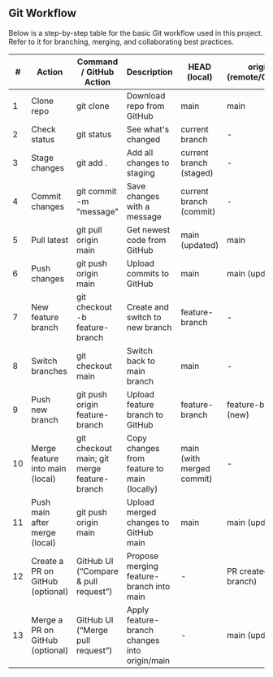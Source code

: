 ## Git Workflow

Below is a step-by-step table for the basic Git workflow used in this project.  
Refer to it for branching, merging, and collaborating best practices.

| #  | Action                           | Command / GitHub Action                             | Description                                         | HEAD (local)              | origin (remote/GitHub)    | Which gets updated?    | Optional?                                  |
|----|----------------------------------|-----------------------------------------------------|-----------------------------------------------------|---------------------------|---------------------------|-----------------------|--------------------------------------------|
| 1  | Clone repo                       | git clone <repo-url>                                | Download repo from GitHub                           | main                      | main                      | Both                  | No                                         |
| 2  | Check status                     | git status                                          | See what's changed                                  | current branch            | -                         | -                     | No                                         |
| 3  | Stage changes                    | git add .                                           | Add all changes to staging                          | current branch (staged)   | -                         | HEAD (local)           | No                                         |
| 4  | Commit changes                   | git commit -m "message"                             | Save changes with a message                         | current branch (commit)   | -                         | HEAD (local)           | No                                         |
| 5  | Pull latest                      | git pull origin main                                | Get newest code from GitHub                         | main (updated)            | main                      | Both                  | No                                         |
| 6  | Push changes                     | git push origin main                                | Upload commits to GitHub                            | main                      | main (updated)            | origin (remote)        | No                                         |
| 7  | New feature branch               | git checkout -b feature-branch                      | Create and switch to new branch                     | feature-branch            | -                         | HEAD (local)           | No                                         |
| 8  | Switch branches                  | git checkout main                                   | Switch back to main branch                          | main                      | -                         | HEAD (local)           | No                                         |
| 9  | Push new branch                  | git push origin feature-branch                      | Upload feature branch to GitHub                     | feature-branch            | feature-branch (new)      | origin (remote)        | No                                         |
| 10 | Merge feature into main (local)  | git checkout main; git merge feature-branch          | Copy changes from feature to main (locally)         | main (with merged commit) | -                         | HEAD (local)           | Yes                                        |
| 11 | Push main after merge (local)    | git push origin main                                | Upload merged changes to GitHub main                | main                      | main (updated)            | origin (remote)        | Yes                                        |
| 12 | Create a PR on GitHub (optional) | GitHub UI (“Compare & pull request”)                | Propose merging feature-branch into main            | -                         | PR created (no branch)    | origin (remote)        | Yes (alternative to 10/11)                 |
| 13 | Merge a PR on GitHub (optional)  | GitHub UI (“Merge pull request”)                    | Apply feature-branch changes into origin/main       | -                         | main (updated)            | origin (remote)        | Yes (alternative to 10/11)                 |
